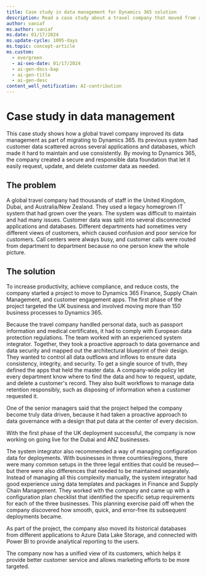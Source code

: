 ```yaml
---
title: Case study in data management for Dynamics 365 solution
description: Read a case study about a travel company that moved from a system with fragmented customer data to a Dynamics 365 solution with a unified, secure data foundation.
author: vaniaf
ms.author: vaniaf
ms.date: 01/17/2024
ms.update-cycle: 1095-days
ms.topic: concept-article
ms.custom:
  - evergreen
  - ai-seo-date: 01/17/2024
  - ai-gen-docs-bap
  - ai-gen-title
  - ai-gen-desc
content_well_notification: AI-contribution
---
```


# Case study in data management

This case study shows how a global travel company improved its data management as part of migrating to Dynamics 365. Its previous system had customer data scattered across several applications and databases, which made it hard to maintain and use consistently. By moving to Dynamics 365, the company created a secure and responsible data foundation that let it easily request, update, and delete customer data as needed.

## The problem

A global travel company had thousands of staff in the United Kingdom, Dubai, and Australia/New Zealand. They used a legacy homegrown IT system that had grown over the years. The system was difficult to maintain and had many issues. Customer data was split into several disconnected applications and databases. Different departments had sometimes very different views of customers, which caused confusion and poor service for customers. Call centers were always busy, and customer calls were routed from department to department because no one person knew the whole picture.

## The solution

To increase productivity, achieve compliance, and reduce costs, the company started a project to move to Dynamics 365 Finance, Supply Chain Management, and customer engagement apps. The first phase of the project targeted the UK business and involved moving more than 150 business processes to Dynamics 365.

Because the travel company handled personal data, such as passport information and medical certificates, it had to comply with European data protection regulations. The team worked with an experienced system integrator. Together, they took a proactive approach to data governance and data security and mapped out the architectural blueprint of their design. They wanted to control all data outflows and inflows to ensure data consistency, integrity, and security. To get a single source of truth, they defined the apps that held the master data. A company-wide policy let every department know where to find the data and how to request, update, and delete a customer's record. They also built workflows to manage data retention responsibly, such as disposing of information when a customer requested it.

One of the senior managers said that the project helped the company become truly data driven, because it had taken a proactive approach to data governance with a design that put data at the center of every decision.

With the first phase of the UK deployment successful, the company is now working on going live for the Dubai and ANZ businesses.

The system integrator also recommended a way of managing configuration data for deployments. With businesses in three countries/regions, there were many common setups in the three legal entities that could be reused&mdash;but there were also differences that needed to be maintained separately. Instead of managing all this complexity manually, the system integrator had good experience using data templates and packages in Finance and Supply Chain Management. They worked with the company and came up with a configuration plan checklist that identified the specific setup requirements for each of the three businesses. This planning exercise paid off when the company discovered how smooth, quick, and error-free its subsequent deployments became.

As part of the project, the company also moved its historical databases from different applications to Azure Data Lake Storage, and connected with Power BI to provide analytical reporting to the users.

The company now has a unified view of its customers, which helps it provide better customer service and allows marketing efforts to be more targeted.
